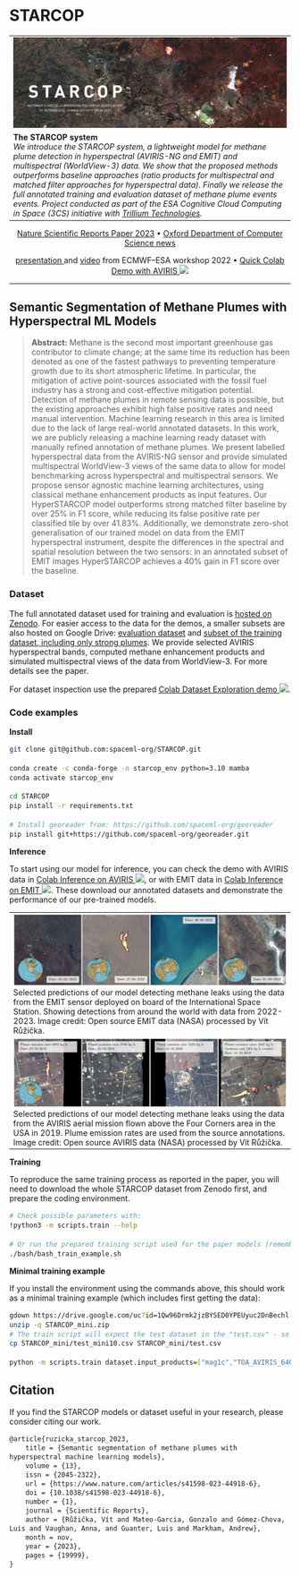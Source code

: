 # STARCOP

<table>
<tr>
  <td width="100%"><img src="_illustrations/STARCOP_banner.jpg" alt="STARCOP banner" width="100%"></td>
</tr>
<tr>
  <td>
    <b>The STARCOP system</b><br>
    <em>We introduce the STARCOP system, a lightweight model for methane plume detection in hyperspectral (AVIRIS-NG and EMIT) and multispectral (WorldView-3) data. We show that the proposed methods outperforms baseline approaches (ratio products for multispectral and matched filter approaches for hyperspectral data). Finally we release the full annotated training and evaluation dataset of methane plume events events. Project conducted as part of the ESA Cognitive Cloud Computing in Space (3CS) initiative with <a href="https://trillium.tech/starcop">Trillium Technologies</a>.
    </em>
</td>  
</tr></table>

<p align="center">
    
</p>

<p align="center">
  <a href="https://www.nature.com/articles/s41598-023-44918-6">Nature Scientific Reports Paper 2023</a> •
  <a href="https://www.cs.ox.ac.uk/news/2218-full.html">Oxford Department of Computer Science news</a>
</p>

<p align="center">
  <a href="https://events.ecmwf.int/event/304/contributions/3628/attachments/2152/3811/ECMWf-ESA-ML_Ruzicka.pdf">presentation </a> and
  <a href="https://vimeo.com/771105606/c1cddccabb">video</a> from ECMWF–ESA workshop 2022 •
  <a href="https://colab.research.google.com/github/spaceml-org/STARCOP/blob/master/notebooks/model_demos_AVIRIS.ipynb">Quick Colab Demo with AVIRIS <img src="https://colab.research.google.com/assets/colab-badge.svg" height=16px></a>
</p>

---

## Semantic Segmentation of Methane Plumes with Hyperspectral ML Models

> **Abstract:** Methane is the second most important greenhouse gas contributor to climate change; at the same time its reduction has been denoted as one of the fastest pathways to preventing temperature growth due to its short atmospheric lifetime. In particular, the mitigation of active point-sources associated with the fossil fuel industry has a strong and cost-effective mitigation potential. Detection of methane plumes in remote sensing data is possible, but the existing approaches exhibit high false positive rates and need manual intervention. Machine learning research in this area is limited due to the lack of large real-world annotated datasets. In this work, we are publicly releasing a machine learning ready dataset with manually refined annotation of methane plumes. We present labelled hyperspectral data from the AVIRIS-NG sensor and provide simulated multispectral WorldView-3 views of the same data to allow for model benchmarking across hyperspectral and multispectral sensors. We propose sensor agnostic machine learning architectures, using classical methane enhancement products as input features. Our HyperSTARCOP model outperforms strong matched filter baseline by over 25% in F1 score, while reducing its false positive rate per classified tile by over 41.83%. Additionally, we demonstrate zero-shot generalisation of our trained model on data from the EMIT hyperspectral instrument, despite the differences in the spectral and spatial resolution between the two sensors: in an annotated subset of EMIT images HyperSTARCOP achieves a 40% gain in F1 score over the baseline.


### Dataset

The full annotated dataset used for training and evaluation is <a href="https://doi.org/10.5281/zenodo.7863343">hosted on Zenodo</a>. For easier access to the data for the demos, a smaller subsets are also hosted on Google Drive: <a href="https://drive.google.com/uc?id=1TwtSVpbvGd-lWfIjQrw0i4LqkiX2EuHq">evaluation dataset</a> and <a href="https://drive.google.com/uc?id=1C4ZHvT1ZPKVMFGmqcV12Aozs8Uv_DIxD">subset of the training dataset, including only strong plumes</a>. 
We provide selected AVIRIS hyperspectral bands, computed methane enhancement products and simulated multispectral views of the data from WorldView-3. For more details see the paper.

For dataset inspection use the prepared <a href="https://colab.research.google.com/github/spaceml-org/STARCOP/blob/master/notebooks/dataset_exploration.ipynb">Colab Dataset Exploration demo <img src="https://colab.research.google.com/assets/colab-badge.svg" height=16px></a>.


### Code examples

**Install**

```bash
git clone git@github.com:spaceml-org/STARCOP.git

conda create -c conda-forge -n starcop_env python=3.10 mamba
conda activate starcop_env

cd STARCOP
pip install -r requirements.txt

# Install georeader from: https://github.com/spaceml-org/georeader
pip install git+https://github.com/spaceml-org/georeader.git
```

**Inference**

To start using our model for inference, you can check the demo with AVIRIS data in <a href="https://colab.research.google.com/github/spaceml-org/STARCOP/blob/master/notebooks/model_demos_AVIRIS.ipynb"> Colab Inference on AVIRIS <img src="https://colab.research.google.com/assets/colab-badge.svg" height=16px></a>, or with EMIT data in <a href="https://colab.research.google.com/github/spaceml-org/STARCOP/blob/master/notebooks/model_demos_EMIT.ipynb"> Colab Inference on EMIT <img src="https://colab.research.google.com/assets/colab-badge.svg" height=16px></a>. These download our annotated datasets and demonstrate the performance of our pre-trained models.

<table>
<tr>
  <td width="100%"><img src="_illustrations/Figure1_EMIT.jpg" alt="Detections in EMIT" width="100%"><br>
  Selected predictions of our model detecting methane leaks using the data from the EMIT sensor deployed on board of the International Space Station. Showing detections from around the world with data from 2022-2023. Image credit: Open source EMIT data (NASA) processed by Vít Růžička.
  </td>
</tr>
<tr>
  <td width="100%"><img src="_illustrations/Figure2_AVIRIS.jpg" alt="Detections in AVIRIS" width="100%"><br>
  Selected predictions of our model detecting methane leaks using the data from the AVIRIS aerial mission flown above the Four Corners area in the USA in 2019. Plume emission rates are used from the source annotations. Image credit: Open source AVIRIS data (NASA) processed by Vít Růžička.
  </td>
</tr>
</table>


**Training**

To reproduce the same training process as reported in the paper, you will need to download the whole STARCOP dataset from Zenodo first, and prepare the coding environment.

```bash
# Check possible parameters with:
!python3 -m scripts.train --help

# Or run the prepared training script used for the paper models (remember to download and adjust the paths to the training datasets)
./bash/bash_train_example.sh
```

**Minimal training example**

If you install the environment using the commands above, this should work as a minimal training example (which includes first getting the data):

```bash
gdown https://drive.google.com/uc?id=1Qw96Drmk2jzBYSED0YPEUyuc2DnBechl -O STARCOP_mini.zip
unzip -q STARCOP_mini.zip
# The train script will expect the test dataset in the "test.csv" - so here in this small demo we just place the small subset there instead:
cp STARCOP_mini/test_mini10.csv STARCOP_mini/test.csv

python -m scripts.train dataset.input_products=["mag1c","TOA_AVIRIS_640nm","TOA_AVIRIS_550nm","TOA_AVIRIS_460nm"] model.model_type='unet_semseg' model.pos_weight=1 experiment_name="HyperSTARCOP_magic_rgb_DEMO" dataloader.num_workers=4 dataset.use_weight_loss=True training.val_check_interval=0.5 training.max_epochs=5 products_plot=["rgb_aviris","mag1c","label","pred","differences"] dataset.weight_sampling=True dataset.train_csv="train_mini10.csv" dataset.root_folder=PATH_TO/STARCOP_mini wandb.wandb_entity="YOUR_ENTITY" wandb.wandb_project="starcop_project"
```

## Citation
If you find the STARCOP models or dataset useful in your research, please consider citing our work. 

```
@article{ruzicka_starcop_2023,
	title = {Semantic segmentation of methane plumes with hyperspectral machine learning models},
	volume = {13},
	issn = {2045-2322},
	url = {https://www.nature.com/articles/s41598-023-44918-6},
	doi = {10.1038/s41598-023-44918-6},
	number = {1},
	journal = {Scientific Reports},
	author = {Růžička, Vít and Mateo-Garcia, Gonzalo and Gómez-Chova, Luis and Vaughan, Anna, and Guanter, Luis and Markham, Andrew},
	month = nov,
	year = {2023},
	pages = {19999},
}
```
